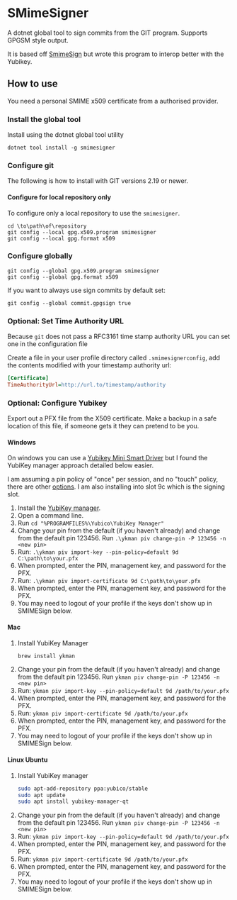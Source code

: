 # SMimeSigner

A dotnet global tool to sign commits from the GIT program. Supports GPGSM style output.

It is based off [SmimeSign](https://github.com/github/smimesign) but wrote this program to interop better with the Yubikey.

## How to use

You need a personal SMIME x509 certificate from a authorised provider.

### Install the global tool

Install using the dotnet global tool utility

```Batchfile
dotnet tool install -g smimesigner
```

### Configure git

The following is how to install with GIT versions 2.19 or newer.

#### Configure for local repository only

To configure only a local repository to use the `smimesigner`.

```Batchfile
cd \to\path\of\repository
git config --local gpg.x509.program smimesigner
git config --local gpg.format x509
```

### Configure globally

```Batchfile
git config --global gpg.x509.program smimesigner
git config --global gpg.format x509
```

If you want to always use sign commits by default set:

```Batchfile
git config --global commit.gpgsign true
```

### Optional: Set Time Authority URL

Because `git` does not pass a RFC3161 time stamp authority URL you can set one in the configuration file

Create a file in your user profile directory called `.smimesignerconfig`, add the contents modified with your timestamp authority url:

```ini
[Certificate]
TimeAuthorityUrl=http://url.to/timestamp/authority
```

### Optional: Configure Yubikey

Export out a PFX file from the X509 certificate. Make a backup in a safe location of this file, if someone gets it they can pretend to be you.

#### Windows

On windows you can use a [Yubikey Mini Smart Driver](https://support.yubico.com/support/solutions/articles/15000006456-yubikey-smart-card-deployment-guide#YubiKey_Minidriver_Installationies8o) but I found the YubiKey manager approach detailed below easier.

I am assuming a pin policy of "once" per session, and no "touch" policy, there are other [options](https://support.yubico.com/support/solutions/articles/15000012643-yubikey-manager-cli-ykman-user-manual#ykman_piv_import-keyk8p1yl). I am also installing into slot 9c which is the signing slot.  

1. Install the [YubiKey manager](https://developers.yubico.com/yubikey-manager-qt/).
1. Open a command line.
1. Run `cd "%PROGRAMFILES%\Yubico\YubiKey Manager"`
1. Change your pin from the default (if you haven't already) and change from the default pin 123456. Run `.\ykman piv change-pin -P 123456 -n <new pin>`
1. Run: `.\ykman piv import-key --pin-policy=default 9d C:\path\to\your.pfx`
1. When prompted, enter the PIN, management key, and password for the PFX.
1. Run: `.\ykman piv import-certificate 9d C:\path\to\your.pfx`
1. When prompted, enter the PIN, management key, and password for the PFX.
1. You may need to logout of your profile if the keys don't show up in SMIMESign below.

#### Mac

1. Install YubiKey Manager
   ```bash
   brew install ykman
   ```
1. Change your pin from the default (if you haven't already) and change from the default pin 123456. Run `ykman piv change-pin -P 123456 -n <new pin>`
1. Run: `ykman piv import-key --pin-policy=default 9d /path/to/your.pfx`
1. When prompted, enter the PIN, management key, and password for the PFX.
1. Run: `ykman piv import-certificate 9d /path/to/your.pfx`
1. When prompted, enter the PIN, management key, and password for the PFX.
1. You may need to logout of your profile if the keys don't show up in SMIMESign below.

#### Linux Ubuntu

1. Install YubiKey manager
   ```bash
   sudo apt-add-repository ppa:yubico/stable
   sudo apt update
   sudo apt install yubikey-manager-qt
   ```
1. Change your pin from the default (if you haven't already) and change from the default pin 123456. Run `ykman piv change-pin -P 123456 -n <new pin>`
1. Run: `ykman piv import-key --pin-policy=default 9d /path/to/your.pfx`
1. When prompted, enter the PIN, management key, and password for the PFX.
1. Run: `ykman piv import-certificate 9d /path/to/your.pfx`
1. When prompted, enter the PIN, management key, and password for the PFX.
1. You may need to logout of your profile if the keys don't show up in SMIMESign below.
